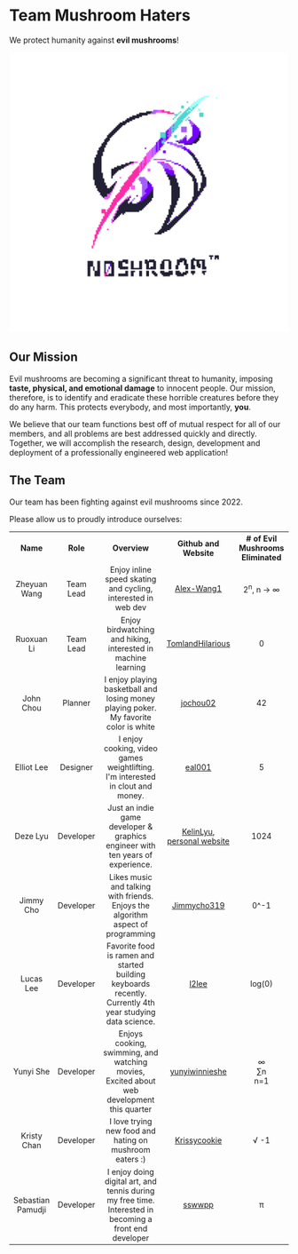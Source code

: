 # Team Mushroom Haters

We protect humanity against **evil mushrooms**!

![Team Brand Logo](/admin/branding/Noshroom-Sebastian.png)

## Our Mission

Evil mushrooms are becoming a significant threat to humanity,
imposing **taste, physical, and emotional damage** to innocent people.
Our mission, therefore, is to identify and eradicate these horrible
creatures before they do any harm. This protects everybody,
and most importantly,
**you**.

We believe that our team functions best off of mutual respect for all of our members, and all problems are best addressed quickly and directly. Together, we will accomplish the research, design, development and deployment of a professionally engineered web application!

## The Team

Our team has been fighting against evil mushrooms since 2022.

Please allow us to proudly introduce ourselves:

<table>
    <tr>
      <th align=center>Name</th>
      <th align=center>Role</th>
      <th align=center>Overview</th> 
      <th align=center>Github and Website</th>
      <th align=center># of Evil Mushrooms Eliminated</th>
    </tr>
    <tr>
      <td align=center>Zheyuan Wang</td>
      <td align=center>Team Lead</td>
      <td align=center>Enjoy inline speed skating and cycling, interested in web dev</td> 
      <td align=center><a href="https://github.com/Alex-Wang1">Alex-Wang1</a></td>
      <td align=center>2<sup>n</sup>, n -> ∞</td>
    </tr>
    <tr>
      <td align=center>Ruoxuan Li</td>
      <td align=center>Team Lead</td>
      <td align=center>Enjoy birdwatching and hiking, interested in machine learning</td> 
      <td align=center><a href="https://github.com/TomlandHilarious">TomlandHilarious</a></td>
      <td align=center>0</td>
    </tr>
    <tr>
      <td align=center>John Chou</td>
      <td align=center>Planner</td>
      <td align=center>I enjoy playing basketball and losing money playing poker. My favorite color is white</td> 
      <td align=center><a href="https://github.com/jochou02">jochou02</a></td>
      <td align=center>42</td>
    </tr>
    <tr>
      <td align=center>Elliot Lee</td>
      <td align=center>Designer</td>
      <td align=center>I enjoy cooking, video games  weightlifting. I'm interested in clout and money.</td> 
      <td align=center><a href="https://github.com/eal001">eal001</a></td>
      <td align=center>5</td>
    </tr>
    <tr>
      <td align=center>Deze Lyu</td>
      <td align=center>Developer</td>
      <td align=center>Just an indie game developer & graphics engineer with ten years of experience.</td>
      <td align=center> <a href="https://github.com/KelinLyu">KelinLyu</a>, <a href="https://kelinlyu.me">personal website</a></td>
      <td align=center>1024</td>
    </tr>
    <tr>
      <td align=center>Jimmy Cho</td>
      <td align=center>Developer</td>
      <td align=center>Likes music and talking with friends. Enjoys the algorithm aspect of programming</td> 
      <td align=center><a href="https://github.com/Jimmycho319">Jimmycho319</a></td>
      <td align=center>0^-1</td>
    </tr>
    <tr>
      <td align=center>Lucas Lee</td>
      <td align=center>Developer</td>
      <td align=center>Favorite food is ramen and started building keyboards recently. Currently 4th year studying data science.</td> 
      <td align=center><a href="https://github.com/l2lee">l2lee</a></td>
      <td align=center>log(0)</td>
    </tr>
    <tr>
      <td align=center>Yunyi She</td>
      <td align=center>Developer</td>
      <td align=center>Enjoys cooking, swimming, and watching movies, Excited about web development this quarter</td> 
      <td align=center><a href="https://github.com/yunyiwinnieshe">yunyiwinnieshe</a></td>
      <td align=center>∞<br> &#8721n <br>n=1</td>
    </tr>
    <tr>
      <td align=center>Kristy Chan</td>
      <td align=center>Developer</td>
      <td align=center>I love trying new food and hating on mushroom eaters :)</td> 
      <td align=center><a href="https://github.com/Krissycookie">Krissycookie</a></td>
      <td align=center>&radic; -1 </td>
    </tr>
    <tr>
      <td align=center>Sebastian Pamudji</td>
      <td align=center>Developer</td>
      <td align=center>I enjoy doing digital art, and tennis during my free time. Interested in becoming a front end developer</td> 
      <td align=center><a href="https://github.com/sswwpp">sswwpp</a></td>
      <td align=center>	&#960;</td>
    </tr>
  </table>
